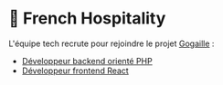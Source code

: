 # :love_hotel: French Hospitality

L'équipe tech recrute pour rejoindre le projet [Gogaille](https://french-hospitality.fr/fr/marques/) : 
* [Développeur backend orienté PHP](dev-backend.md)
* [Développeur frontend React](dev-frontend.md)
